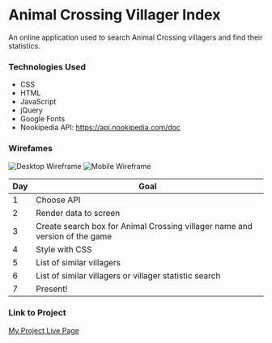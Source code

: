 # Animal Crossing Villager Index

An online application used to search Animal Crossing villagers and find their statistics. 

### Technologies Used

- CSS
- HTML
- JavaScript
- jQuery
- Google Fonts
- Nookipedia API: https://api.nookipedia.com/doc

### Wirefames

![Desktop Wireframe](https://i.imgur.com/UUqfbEo.png)
![Mobile Wireframe](https://i.imgur.com/LUKjHn6.png)

| Day | Goal |
|-----|------|
|  1  | Choose API |
|  2  | Render data to screen |
|  3  | Create search box for Animal Crossing villager name and version of the game |
|  4  | Style with CSS |
|  5  | List of similar villagers |
|  6  | List of similar villagers or villager statistic search |
|  7  | Present! |

### Link to Project
[My Project Live Page](https://raeoxfordhebron.github.io/project-1/)